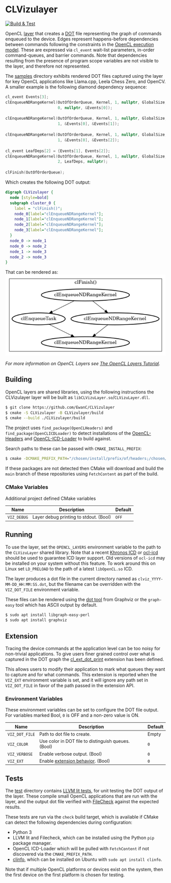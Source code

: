 # CLVizulayer

[![Build & Test](https://github.com/EwanC/CLVizulayer/actions/workflows/build_test.yml/badge.svg)](https://github.com/EwanC/CLVizulayer/actions/workflows/build_test.yml)

OpenCL [layer](https://github.com/KhronosGroup/OpenCL-ICD-Loader?tab=readme-ov-file#about-layers)
that creates a [DOT](https://graphviz.org/doc/info/lang.html) file
representing the graph of commands enqueued to the device. Edges represent
happens-before dependencies between commands following the constraints in the
[OpenCL execution model](https://registry.khronos.org/OpenCL/specs/3.0-unified/html/OpenCL_API.html#_execution_model).
These are expressed via `cl_event` wait-list parameters, in-order command-queues,
and barrier commands. Note that dependencies resulting from the presence of
program scope variables are not visible to the layer, and therefore not
represented.

The [samples](samples) directory exhibits rendered DOT files captured using the
layer for key OpenCL applications like Llama.cpp, Leela Chess Zero, and OpenCV.
A smaller example is the following diamond dependency sequence:

```c
cl_event Events[3];
clEnqueueNDRangeKernel(OutOfOrderQueue, Kernel, 1, nullptr, GlobalSize, nullptr
                       0, nullptr, &Events[0]);

clEnqueueNDRangeKernel(OutOfOrderQueue, Kernel, 1, nullptr, GlobalSize, nullptr
                       1, &Events[0], &Events[1]);

clEnqueueNDRangeKernel(OutOfOrderQueue, Kernel, 1, nullptr, GlobalSize, nullptr
                       1, &Events[0], &Events[2]);

cl_event LeafDeps[2] = {Events[1], Events[2]};
clEnqueueNDRangeKernel(OutOfOrderQueue, Kernel, 1, nullptr, GlobalSize, nullptr
                       2, LeafDeps, nullptr);

clFinish(OutOfOrderQueue);
```

Which creates the following DOT output:

```dot
digraph CLVizulayer {
  node [style=bold]
  subgraph cluster_0 {
    label = "clFinish()";
    node_0[label="clEnqueueNDRangeKernel"];
    node_1[label="clEnqueueNDRangeKernel"];
    node_2[label="clEnqueueNDRangeKernel"];
    node_3[label="clEnqueueNDRangeKernel"];
  }
  node_0 -> node_1
  node_0 -> node_2
  node_1 -> node_3
  node_2 -> node_3
}
```

That can be rendered as: ![kernel diamond dependencies](images/diamond.png)

*For more information on OpenCL Layers see [The OpenCL Layers Tutorial](https://github.com/Kerilk/OpenCL-Layers-Tutorial).*

## Building

OpenCL layers are shared libraries, using the following instructions the
CLVizulayer layer will be built as `libCLVizuLayer.so`/`CLVizuLayer.dll`.

```sh
$ git clone https://github.com/EwanC/CLVizulayer
$ cmake -S CLVizulayer -B CLVizulayer/build
$ cmake --build ./CLVizulayer/build
```

The project uses `find_package(OpenCLHeaders)` and  `find_package(OpenCLICDLoader)`
to detect installations of the [OpenCL-Headers](https://github.com/KhronosGroup/OpenCL-Headers)
and [OpenCL-ICD-Loader](https://github.com/KhronosGroup/OpenCL-ICD-Loader) to
build against.

Search paths to these can be passed with `CMAKE_INSTALL_PREFIX`:

```sh
$ cmake -DCMAKE_PREFIX_PATH="/chosen/install/prefix/of/headers;/chosen/install/prefix/of/loader"
```

If these packages are not detected then CMake will download and build the
`main` branch of these repositories using `FetchContent` as part of the build.

### CMake Variables

Additional project defined CMake variables

| Name           | Description                            | Default   |
| -------------- | -------------------------------------- | --------- |
| `VIZ_DEBUG`    | Layer debug printing to stdout. (Bool) | `OFF`     |

## Running

To use the layer, set the `OPENCL_LAYERS` environment variable to the path to the
`CLVizuLayer` shared library. Note that a recent
[Khronos ICD](https://github.com/KhronosGroup/OpenCL-ICD-Loader) or
[ocl-icd](https://github.com/OCL-dev/ocl-icd) should be used to guarantee ICD
layer support. Old versions of `ocl-icd` may be installed on your system without
this feature. To work around this on Linux set `LD_PRELOAD` to the path
of a latest `libOpenCL.so` ICD.

The layer produces a dot file in the current directory named as
`clviz_YYYY-MM-DD_HH:MM:SS.dot`, but the filename can be overridden with the
`VIZ_DOT_FILE` environment variable.

These files can be rendered using the [dot tool](https://graphviz.org/doc/info/command.html)
from Graphviz or the `graph-easy` tool which has ASCII output by default.

```sh
$ sudo apt install libgraph-easy-perl
$ sudo apt install graphviz
```

## Extension

Tracing the device commands at the application level can be too noisy for
non-trivial applications. To give users finer grained control over what
is captured in the DOT graph the [cl_ext_dot_print](doc/cl_ext_dot_print)
extension has been defined.

This allows users to modify their application to mark what queues they
want to capture and for what commands. This extension is reported when
the `VIZ_EXT` environment variable is set, and it will ignore any
path set in `VIZ_DOT_FILE` in favor of the path passed in the extension
API.

### Environment Variables

These environment variables can be set to configure the DOT file output.
For variables marked Bool, `0` is OFF and a non-zero value is ON.

| Name           | Description                                         | Default |
| -------------- | --------------------------------------------------- | ------- |
| `VIZ_DOT_FILE` | Path to dot file to create.                         |  Empty  |
| `VIZ_COLOR`    | Use color in DOT file to distinguish queues. (Bool) | `0`     |
| `VIZ_VERBOSE`  | Enable verbose output. (Bool)                       | `0`     |
| `VIZ_EXT`      | Enable [extension behavior](#extension). (Bool)     | `0`     |


## Tests

The [test](test) directory contains [LLVM lit tests](https://llvm.org/docs/CommandGuide/lit.html),
for unit testing the DOT output of the layer. These compile small OpenCL
applications that are run with the layer, and the output dot file verified
with [FileCheck](https://llvm.org/docs/CommandGuide/FileCheck.html) against the
expected results.

These tests are run via the `check` build target, which is available if
CMake can detect the following dependencies during configuration:

* Python 3
* LLVM lit and Filecheck, which can be installed using the Python `pip` package
  manager.
* OpenCL ICD-Loader which will be pulled with `FetchContent` if not discovered via
  the `CMAKE_PREFIX_PATH`.
* [clinfo](https://github.com/Oblomov/clinfo), which can be installed on Ubuntu
  with `sudo apt install clinfo`.

Note that if multiple OpenCL platforms or devices exist on the system, then the
first device on the first platform is chosen for testing.
